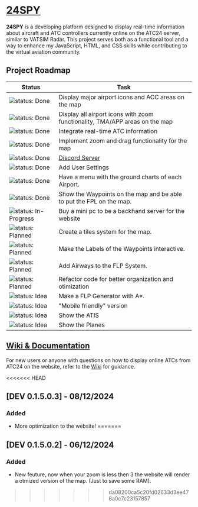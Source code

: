 # [24SPY](https://tiaguinho2009.github.io/24SPY/)

**24SPY** is a developing platform designed to display real-time information about aircraft and ATC controllers currently online on the ATC24 server, similar to VATSIM Radar. This project serves both as a functional tool and a way to enhance my JavaScript, HTML, and CSS skills while contributing to the virtual aviation community.

## Project Roadmap

| Status                                         | Task                                         |
|------------------------------------------------|----------------------------------------------|
| ![status: Done](https://img.shields.io/badge/status-Done-brightgreen) | Display major airport icons and ACC areas on the map |
| ![status: Done](https://img.shields.io/badge/status-Done-brightgreen) | Display all airport icons with zoom functionality, TMA/APP areas on the map |
| ![status: Done](https://img.shields.io/badge/status-Done-brightgreen) | Integrate real-time ATC information |
| ![status: Done](https://img.shields.io/badge/status-Done-brightgreen) | Implement zoom and drag functionality for the map |
| ![status: Done](https://img.shields.io/badge/status-Done-brightgreen) | [Discord Server](https://discord.gg/8cQAguPjkh) |
| ![status: Done](https://img.shields.io/badge/status-Done-brightgreen) | Add User Settings |
| ![status: Done](https://img.shields.io/badge/status-Done-brightgreen) | Have a menu with the ground charts of each Airport.|
| ![status: Done](https://img.shields.io/badge/status-Done-brightgreen) | Show the Waypoints on the map and be able to put the FPL on the map.|
| ![status: In-Progress](https://img.shields.io/badge/status-In_Progress-orange) | Buy a mini pc to be a backhand server for the website |
| ![status: Planned](https://img.shields.io/badge/status-Planned-blue) | Create a tiles system for the map. |
| ![status: Planned](https://img.shields.io/badge/status-Planned-blue) | Make the Labels of the Waypoints interactive.|
| ![status: Planned](https://img.shields.io/badge/status-Planned-blue) | Add Airways to the FLP System.|
| ![status: Planned](https://img.shields.io/badge/status-Planned-blue) | Refactor code for better organization and otimization |
| ![status: Idea](https://img.shields.io/badge/status-Idea-lightgrey) | Make a FLP Generator with A*. |
| ![status: Idea](https://img.shields.io/badge/status-Idea-lightgrey) | "Mobile friendly" version |
| ![status: Idea](https://img.shields.io/badge/status-Idea-lightgrey) | Show the ATIS |
| ![status: Idea](https://img.shields.io/badge/status-Idea-lightgrey) | Show the Planes |

## [Wiki & Documentation](https://github.com/tiaguinho2009/24SPY/wiki)

For new users or anyone with questions on how to display online ATCs from ATC24 on the website, refer to the [Wiki](https://github.com/tiaguinho2009/24SPY/wiki) for guidance.

<<<<<<< HEAD
## [DEV 0.1.5.0.3] - 08/12/2024
### Added
- More optimization to the website!
=======
## [DEV 0.1.5.0.2] - 06/12/2024
### Added
- New feuture, now when your zoom is less then 3 the website will render a otmized version of the map. (Just to save some RAM).
>>>>>>> da08200ca5c20fd02633d3ee478a0c7c23157857

